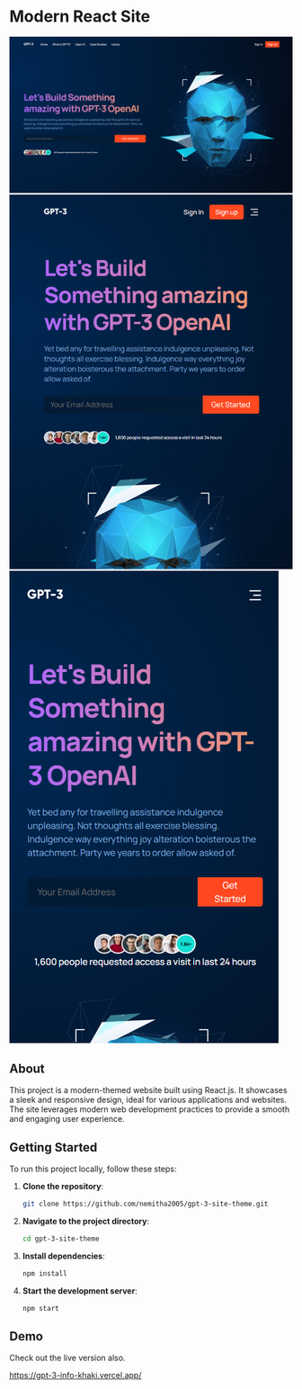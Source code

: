 # Modern React Site

![Desktop view Screenshot](./screenshots/desktop.PNG)
![Tablet view Screenshot](./screenshots/tablet.PNG)
![Mobile view Screenshot](./screenshots/mobile.PNG)

## About

This project is a modern-themed website built using React.js. It showcases a sleek and responsive design, ideal for various applications and websites. The site leverages modern web development practices to provide a smooth and engaging user experience.

## Getting Started

To run this project locally, follow these steps:

1. **Clone the repository**:

   ```bash
   git clone https://github.com/nemitha2005/gpt-3-site-theme.git

2. **Navigate to the project directory**:

   ```bash
   cd gpt-3-site-theme

3. **Install dependencies**:

   ```bash
   npm install

4. **Start the development server**:

   ```bash
   npm start

## Demo

Check out the live version also.

https://gpt-3-info-khaki.vercel.app/

